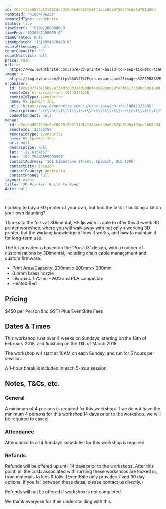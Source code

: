 ```yaml
---
id: 7b51f33e5831a17a822dc2310d6e4e592f61f11aca8d79f55370cbdfd701d06a
remoteId: '41664706258'
remoteIdType: eventbrite
status: live
timeStart: '1518912000000.0'
timeEnd: '1520744400000.0'
timeCreated: null
timeUpdated: '1516804076433.0'
countAttending: null
countCapacity: '8'
countWaitlist: null
price: Paid
url: >-
  https://www.eventbrite.com.au/e/3d-printer-build-to-keep-tickets-41664706258?aff=ebapi
image: >-
  https://img.evbuc.com/https%3A%2F%2Fcdn.evbuc.com%2Fimages%2F39083395%2F177544293861%2F1%2Foriginal.jpg?s=e6b76c90e804b75f34de3aeec2f4b28b
organizer:
  id: f9c8307775e19b98e724dfc0b324d9bd6f4a5503ea29fe9fb617c30bc5ce10e8
  remoteId: hs-ipswich-inc-10842323685
  remoteIdType: eventbrite
  name: HS Ipswich Inc.
  url: 'https://www.eventbrite.com.au/o/hs-ipswich-inc-10842323685'
  description: "\\r\\n\t\t\t\t\t\t\\r\\n\t\t\t\t\t\t\\r\\n\t\t\t\t\t\t\\r\\n"
  codeOfConduct: null
venue:
  id: d5ea2dd5919d5c5bf0028f569f31314138bcefa3a8d574b96d9a104ce2b02e94
  remoteId: '22195759'
  remoteIdType: eventbrite
  name: HS Ipswich Inc.
  url: null
  description: null
  lat: '-27.6154367'
  lon: '152.75469599999997'
  contactAddress: '101 Limestone Street, Ipswich, QLD 4305'
  contactCity: Ipswich
  contactCountry: Australia
  contactPhone: null
layout: event
title: '3D Printer: Build to Keep'
date: null

---
```

<P>Looking to buy a 3D printer of your own, but find the task of building a kit on your own daunting?</P>
<P>Thanks to the folks at 3Dimental, HS Ipswich is able to offer this 4-week 3D printer workshop, where you will walk away with not only a working 3D printer, but the working knowledge of how it works, and how to maintain it for long-term use.</P>
<P>The kit provided is based on the 'Prusa i3' design, with a number of customisations by 3Dimental, including chain cable management and custom firmware.</P>
<UL>
<LI>Print Area/Capacity: 200mm x 200mm x 200mm</LI>
<LI>0.4mm brass nozzle</LI>
<LI>Filament: 1.75mm - ABS and PLA compatible</LI>
<LI>Heated Bed</LI>
</UL>
<H2>Pricing</H2>
<P>$450 per Person (Inc GST) Plus EventBrite Fees</P>
<H2>Dates &amp; Times</H2>
<P>This workshop runs over 4 weeks on Sundays, starting on the 18th of February 2018, and finishing on the 11th of March 2018.</P>
<P>The workshop will start at 10AM on each Sunday, and run for 5 hours per session.</P>
<P>A 1-hour break is included in each 5-hour session.</P>
<H2>Notes, T&Cs, etc.</H2>
<H3>General</H3>
<P>A minimum of 4 persons is required for this workshop. If we do not have the minimum 4 persons for this workshop 14 days prior to the workshop, we will be required to cancel.</P>
<H3>Attendance</H3>
<P>Attendance to all 4 Sundays scheduled for this workshop is required.</P>
<H3>Refunds</H3>
<P>Refunds will be offered up until 14 days prior to the workshops. After this point, all the costs associated with running these workshops are locked in, from materials to fees &amp; tolls. (EventBrite only provides 7 and 30 day options. If you fall between these dates, please contact us directly.)</P>
<P>Refunds will not be offered if workshop is not completed.</P>
<P>We thank everyone for their understanding with this.</P>

